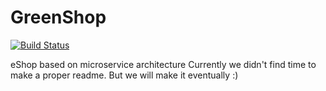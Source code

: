 # GreenShop

[![Build Status](https://alexars.visualstudio.com/GreenShop/_apis/build/status/Bledhard.GreenShop?branchName=dev)](https://alexars.visualstudio.com/GreenShop/_build/latest?definitionId=10&branchName=dev)

eShop based on microservice architecture
Currently we didn't find time to make a proper readme. But we will make it eventually :)
